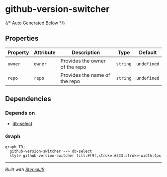# github-version-switcher



{/* Auto Generated Below */}


## Properties

| Property | Attribute | Description                    | Type     | Default     |
| -------- | --------- | ------------------------------ | -------- | ----------- |
| `owner`  | `owner`   | Provides the owner of the repo | `string` | `undefined` |
| `repo`   | `repo`    | Provides the name of the repo  | `string` | `undefined` |


## Dependencies

### Depends on

- [db-select](../../db-select)

### Graph
```mermaid
graph TD;
  github-version-switcher --> db-select
  style github-version-switcher fill:#f9f,stroke:#333,stroke-width:4px
```

----------------------------------------------

*Built with [StencilJS](https://stenciljs.com/)*
